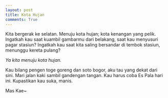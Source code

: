 ```yaml
---
layout: post
title: Kota Hujan
comments: True
---
```


Kita bergerak ke selatan. Menuju kota hujan; kota kenangan yang pelik. Ingatkah kau saat kuambil gambarmu dari belakang, saat kau menyusuri pagar stasiun? Ingatkah kau saat kita saling bersandar di tembok stasiun, menunggu kereta pulang?

*Ya kita menuju kota hujan.*

Kau bilang pengen toge goreng dan soto bogor, aku tau yang dekat dari sini. Mari jalan kaki sambil gandengan tangan. Kau harus coba Es Pala hari ini. Kupastikan kau suka, manis.

Mas Kae~